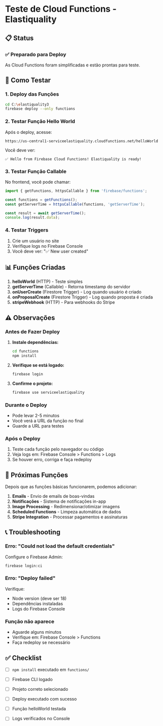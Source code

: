 # Teste de Cloud Functions - Elastiquality

## 📋 Status

### ✅ Preparado para Deploy

As Cloud Functions foram simplificadas e estão prontas para teste.

## 🚀 Como Testar

### 1. Deploy das Funções

```bash
cd C:\elastiquality3
firebase deploy --only functions
```

### 2. Testar Função Hello World

Após o deploy, acesse:
```
https://us-central1-serviceelastiquality.cloudfunctions.net/helloWorld
```

Você deve ver:
```
✅ Hello from Firebase Cloud Functions! Elastiquality is ready!
```

### 3. Testar Função Callable

No frontend, você pode chamar:
```javascript
import { getFunctions, httpsCallable } from 'firebase/functions';

const functions = getFunctions();
const getServerTime = httpsCallable(functions, 'getServerTime');

const result = await getServerTime();
console.log(result.data);
```

### 4. Testar Triggers

1. Crie um usuário no site
2. Verifique logs no Firebase Console
3. Você deve ver: "✅ New user created"

## 📊 Funções Criadas

1. **helloWorld** (HTTP) - Teste simples
2. **getServerTime** (Callable) - Retorna timestamp do servidor
3. **onUserCreate** (Firestore Trigger) - Log quando usuário é criado
4. **onProposalCreate** (Firestore Trigger) - Log quando proposta é criada
5. **stripeWebhook** (HTTP) - Para webhooks do Stripe

## ⚠️ Observações

### Antes de Fazer Deploy

1. **Instale dependências:**
   ```bash
   cd functions
   npm install
   ```

2. **Verifique se está logado:**
   ```bash
   firebase login
   ```

3. **Confirme o projeto:**
   ```bash
   firebase use serviceelastiquality
   ```

### Durante o Deploy

- Pode levar 2-5 minutos
- Você verá a URL da função no final
- Guarde a URL para testes

### Após o Deploy

1. Teste cada função pelo navegador ou código
2. Veja logs em: Firebase Console > Functions > Logs
3. Se houver erro, corriga e faça redeploy

## 🔧 Próximas Funções

Depois que as funções básicas funcionarem, podemos adicionar:

1. **Emails** - Envio de emails de boas-vindas
2. **Notificações** - Sistema de notificações in-app
3. **Image Processing** - Redimensionar/otimizar imagens
4. **Scheduled Functions** - Limpeza automática de dados
5. **Stripe Integration** - Processar pagamentos e assinaturas

## 📞 Troubleshooting

### Erro: "Could not load the default credentials"

Configure o Firebase Admin:
```bash
firebase login:ci
```

### Erro: "Deploy failed"

Verifique:
- Node version (deve ser 18)
- Dependências instaladas
- Logs do Firebase Console

### Função não aparece

- Aguarde alguns minutos
- Verifique em: Firebase Console > Functions
- Faça redeploy se necessário

## ✅ Checklist

- [ ] `npm install` executado em `functions/`
- [ ] Firebase CLI logado
- [ ] Projeto correto selecionado
- [ ] Deploy executado com sucesso
- [ ] Função helloWorld testada
- [ ] Logs verificados no Console

